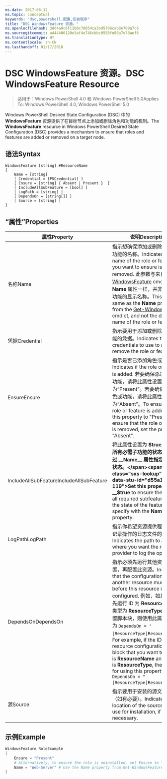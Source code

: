 ```yaml
---
ms.date: 2017-06-12
ms.topic: conceptual
keywords: "dsc,powershell,配置,安装程序"
title: "DSC WindowsFeature 资源。"
ms.openlocfilehash: 3dd4a9c6f11b0c76054ca3e95796cab8e709a7c6
ms.sourcegitcommit: a444406120e5af4e746cbbc0558fe89a7e78aef6
ms.translationtype: HT
ms.contentlocale: zh-CN
ms.lasthandoff: 01/17/2018
---
```

# <a name="dsc-windowsfeature-resource"></a><span data-ttu-id="d55a1-103">DSC WindowsFeature 资源。</span><span class="sxs-lookup"><span data-stu-id="d55a1-103">DSC WindowsFeature Resource</span></span>

> <span data-ttu-id="d55a1-104">适用于：Windows PowerShell 4.0 和 Windows PowerShell 5.0</span><span class="sxs-lookup"><span data-stu-id="d55a1-104">Applies To: Windows PowerShell 4.0, Windows PowerShell 5.0</span></span>

<span data-ttu-id="d55a1-105">Windows PowerShell Desired State Configuration (DSC) 中的 **WindowsFeature** 资源提供了在目标节点上添加或删除角色和功能的机制。</span><span class="sxs-lookup"><span data-stu-id="d55a1-105">The **WindowsFeature** resource in Windows PowerShell Desired State Configuration (DSC) provides a mechanism to ensure that roles and features are added or removed on a target node.</span></span>

## <a name="syntax"></a><span data-ttu-id="d55a1-106">语法</span><span class="sxs-lookup"><span data-stu-id="d55a1-106">Syntax</span></span>

```
WindowsFeature [string] #ResourceName
{
    Name = [string]
    [ Credential = [PSCredential] ]
    [ Ensure = [string] { Absent | Present }  ]
    [ IncludeAllSubFeature = [bool] ]
    [ LogPath = [string] ]
    [ DependsOn = [string[]] ]
    [ Source = [string] ]
}
```

## <a name="properties"></a><span data-ttu-id="d55a1-107">“属性”</span><span class="sxs-lookup"><span data-stu-id="d55a1-107">Properties</span></span>

|  <span data-ttu-id="d55a1-108">属性</span><span class="sxs-lookup"><span data-stu-id="d55a1-108">Property</span></span>  |  <span data-ttu-id="d55a1-109">说明</span><span class="sxs-lookup"><span data-stu-id="d55a1-109">Description</span></span>   | 
|---|---| 
| <span data-ttu-id="d55a1-110">名称</span><span class="sxs-lookup"><span data-stu-id="d55a1-110">Name</span></span>| <span data-ttu-id="d55a1-111">指示想确保添加或删除的角色或功能的名称。</span><span class="sxs-lookup"><span data-stu-id="d55a1-111">Indicates the name of the role or feature that you want to ensure is added or removed.</span></span> <span data-ttu-id="d55a1-112">此参数与来自 [Get-WindowsFeature](/powershell/module/servermanager/Get-WindowsFeature) cmdlet 的 __Name__ 属性一样，并非该角色或功能的显示名称。</span><span class="sxs-lookup"><span data-stu-id="d55a1-112">This is the same as the __Name__ property from the [Get-WindowsFeature](/powershell/module/servermanager/Get-WindowsFeature) cmdlet, and not the display name of the role or feature.</span></span>| 
| <span data-ttu-id="d55a1-113">凭据</span><span class="sxs-lookup"><span data-stu-id="d55a1-113">Credential</span></span>| <span data-ttu-id="d55a1-114">指示要用于添加或删除角色或功能的凭据。</span><span class="sxs-lookup"><span data-stu-id="d55a1-114">Indicates the credentials to use to add or remove the role or feature.</span></span>| 
| <span data-ttu-id="d55a1-115">Ensure</span><span class="sxs-lookup"><span data-stu-id="d55a1-115">Ensure</span></span>| <span data-ttu-id="d55a1-116">指示是否已添加角色或功能。</span><span class="sxs-lookup"><span data-stu-id="d55a1-116">Indicates if the role or feature is added.</span></span> <span data-ttu-id="d55a1-117">若要确保添加了角色或功能，请将此属性设置为“Present”。若要确保删除了角色或功能，请将此属性设为“Absent”。</span><span class="sxs-lookup"><span data-stu-id="d55a1-117">To ensure that the role or feature is added, set this property to "Present" To ensure that the role or feature is removed, set the property to "Absent".</span></span>| 
| <span data-ttu-id="d55a1-118">IncludeAllSubFeature</span><span class="sxs-lookup"><span data-stu-id="d55a1-118">IncludeAllSubFeature</span></span>| <span data-ttu-id="d55a1-119">将此属性设置为 __$true__ 以确保所有必需子功能的状态均为你通过 __Name__ 属性指定的功能的状态。</span><span class="sxs-lookup"><span data-stu-id="d55a1-119">Set this property to __$true__ to ensure the state of all required subfeatures with the state of the feature you specify with the __Name__ property.</span></span>| 
| <span data-ttu-id="d55a1-120">LogPath</span><span class="sxs-lookup"><span data-stu-id="d55a1-120">LogPath</span></span>| <span data-ttu-id="d55a1-121">指示你希望资源提供程序在其中记录操作的日志文件的路径。</span><span class="sxs-lookup"><span data-stu-id="d55a1-121">Indicates the path to a log file where you want the resource provider to log the operation.</span></span>| 
| <span data-ttu-id="d55a1-122">DependsOn</span><span class="sxs-lookup"><span data-stu-id="d55a1-122">DependsOn</span></span>| <span data-ttu-id="d55a1-123">指示必须先运行其他资源的配置，再配置此资源。</span><span class="sxs-lookup"><span data-stu-id="d55a1-123">Indicates that the configuration of another resource must run before this resource is configured.</span></span> <span data-ttu-id="d55a1-124">例如，如果你想要首先运行 ID 为 __ResourceName__、类型为 __ResourceType__ 的资源配置脚本块，则使用此属性的语法为 `DependsOn = "[ResourceType]ResourceName"`。</span><span class="sxs-lookup"><span data-stu-id="d55a1-124">For example, if the ID of the resource configuration script block that you want to run first is __ResourceName__ and its type is __ResourceType__, the syntax for using this property is `DependsOn = "[ResourceType]ResourceName"`.</span></span>| 
| <span data-ttu-id="d55a1-125">源</span><span class="sxs-lookup"><span data-stu-id="d55a1-125">Source</span></span>| <span data-ttu-id="d55a1-126">指示要用于安装的源文件的位置（如有必要）。</span><span class="sxs-lookup"><span data-stu-id="d55a1-126">Indicates the location of the source file to use for installation, if necessary.</span></span>| 

## <a name="example"></a><span data-ttu-id="d55a1-127">示例</span><span class="sxs-lookup"><span data-stu-id="d55a1-127">Example</span></span>
```powershell
WindowsFeature RoleExample
{
    Ensure = "Present" 
    # Alternatively, to ensure the role is uninstalled, set Ensure to "Absent"
    Name = "Web-Server" # Use the Name property from Get-WindowsFeature  
}
```

